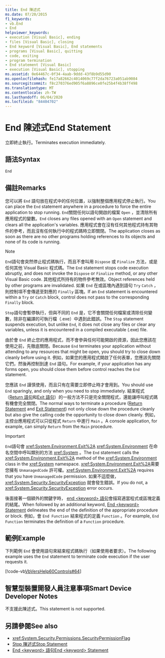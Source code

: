 ```yaml
---
title: End 陳述式
ms.date: 07/20/2015
f1_keywords:
- vb.End
- End
helpviewer_keywords:
- execution [Visual Basic], ending
- files [Visual Basic], closing
- End keyword [Visual Basic], End statements
- programs [Visual Basic], quitting
- code, exiting
- program termination
- End statement [Visual Basic]
- execution [Visual Basic], stopping
ms.assetid: 0e64467c-0f34-4aab-9ddd-43f8b9d55d90
ms.openlocfilehash: fe17a82662c4014069c77f2da76723a051ab9084
ms.sourcegitcommit: f8c270376ed905f6a8896ce0fe25b4f4b38ff498
ms.translationtype: MT
ms.contentlocale: zh-TW
ms.lasthandoff: 06/04/2020
ms.locfileid: "84404702"
---
```

# <a name="end-statement"></a><span data-ttu-id="07a30-102">End 陳述式</span><span class="sxs-lookup"><span data-stu-id="07a30-102">End Statement</span></span>
<span data-ttu-id="07a30-103">立即終止執行。</span><span class="sxs-lookup"><span data-stu-id="07a30-103">Terminates execution immediately.</span></span>  
  
## <a name="syntax"></a><span data-ttu-id="07a30-104">語法</span><span class="sxs-lookup"><span data-stu-id="07a30-104">Syntax</span></span>  
  
```vb  
End  
```  
  
## <a name="remarks"></a><span data-ttu-id="07a30-105">備註</span><span class="sxs-lookup"><span data-stu-id="07a30-105">Remarks</span></span>  
 <span data-ttu-id="07a30-106">您可以將 `End` 語句放在程式中的任何位置，以強制整個應用程式停止執行。</span><span class="sxs-lookup"><span data-stu-id="07a30-106">You can place the `End` statement anywhere in a procedure to force the entire application to stop running.</span></span> <span data-ttu-id="07a30-107">`End`關閉任何以語句開啟的檔案 `Open` ，並清除所有應用程式的變數。</span><span class="sxs-lookup"><span data-stu-id="07a30-107">`End` closes any files opened with an `Open` statement and clears all the application's variables.</span></span> <span data-ttu-id="07a30-108">應用程式會在沒有任何其他程式持有其物件的參考，而且沒有任何執行中的程式碼時立即關閉。</span><span class="sxs-lookup"><span data-stu-id="07a30-108">The application closes as soon as there are no other programs holding references to its objects and none of its code is running.</span></span>  
  
> [!NOTE]
> <span data-ttu-id="07a30-109">`End`語句會突然停止程式碼執行，而且不會叫用 `Dispose` 或 `Finalize` 方法，或是任何其他 Visual Basic 程式碼。</span><span class="sxs-lookup"><span data-stu-id="07a30-109">The `End` statement stops code execution abruptly, and does not invoke the `Dispose` or `Finalize` method, or any other Visual Basic code.</span></span> <span data-ttu-id="07a30-110">其他程式所持有的物件參考無效。</span><span class="sxs-lookup"><span data-stu-id="07a30-110">Object references held by other programs are invalidated.</span></span> <span data-ttu-id="07a30-111">如果 `End` 在或區塊內遇到語句 `Try` `Catch` ，則控制項不會傳遞至對應的 `Finally` 區塊。</span><span class="sxs-lookup"><span data-stu-id="07a30-111">If an `End` statement is encountered within a `Try` or `Catch` block, control does not pass to the corresponding `Finally` block.</span></span>  
  
 <span data-ttu-id="07a30-112">`Stop`語句會暫停執行，但與不同的 `End` 是，它不會關閉任何檔案或清除任何變數，除非在編譯的可執行檔（.exe）中遇到此錯誤。</span><span class="sxs-lookup"><span data-stu-id="07a30-112">The `Stop` statement suspends execution, but unlike `End`, it does not close any files or clear any variables, unless it is encountered in a compiled executable (.exe) file.</span></span>  
  
 <span data-ttu-id="07a30-113">由於會 `End` 終止您的應用程式，而不會參與任何可能開啟的資源，因此您應該在使用之前，先徹底關閉。</span><span class="sxs-lookup"><span data-stu-id="07a30-113">Because `End` terminates your application without attending to any resources that might be open, you should try to close down cleanly before using it.</span></span> <span data-ttu-id="07a30-114">例如，如果您的應用程式開啟了任何表單，您應該先關閉它們，然後再控制到達 `End` 語句。</span><span class="sxs-lookup"><span data-stu-id="07a30-114">For example, if your application has any forms open, you should close them before control reaches the `End` statement.</span></span>  
  
 <span data-ttu-id="07a30-115">您應該 `End` 謹慎使用，而且只有在需要立即停止時才會用到。</span><span class="sxs-lookup"><span data-stu-id="07a30-115">You should use `End` sparingly, and only when you need to stop immediately.</span></span> <span data-ttu-id="07a30-116">結束程式（[Return 語句](return-statement.md)和[Exit 語句](exit-statement.md)）的一般方法不只是完全關閉程式，還能讓呼叫程式碼有機會完全關閉。</span><span class="sxs-lookup"><span data-stu-id="07a30-116">The normal ways to terminate a procedure ([Return Statement](return-statement.md) and [Exit Statement](exit-statement.md)) not only close down the procedure cleanly but also give the calling code the opportunity to close down cleanly.</span></span> <span data-ttu-id="07a30-117">例如，主控台應用程式可以只從程式 `Return` 中進行 `Main` 。</span><span class="sxs-lookup"><span data-stu-id="07a30-117">A console application, for example, can simply `Return` from the `Main` procedure.</span></span>  
  
> [!IMPORTANT]
> <span data-ttu-id="07a30-118">`End`語句會 <xref:System.Environment.Exit%2A> <xref:System.Environment> 在命名空間中呼叫類別的方法 <xref:System> 。</span><span class="sxs-lookup"><span data-stu-id="07a30-118">The `End` statement calls the <xref:System.Environment.Exit%2A> method of the <xref:System.Environment> class in the <xref:System> namespace.</span></span> <span data-ttu-id="07a30-119"><xref:System.Environment.Exit%2A>需要您擁有 `UnmanagedCode` 許可權。</span><span class="sxs-lookup"><span data-stu-id="07a30-119"><xref:System.Environment.Exit%2A> requires that you have `UnmanagedCode` permission.</span></span> <span data-ttu-id="07a30-120">如果不這麼做， <xref:System.Security.SecurityException> 就會發生錯誤。</span><span class="sxs-lookup"><span data-stu-id="07a30-120">If you do not, a <xref:System.Security.SecurityException> error occurs.</span></span>  
  
 <span data-ttu-id="07a30-121">後面接著一個額外的關鍵字時， [end \<keyword> 語句](end-keyword-statement.md)會描寫適當程式或區塊定義的結尾。</span><span class="sxs-lookup"><span data-stu-id="07a30-121">When followed by an additional keyword, [End \<keyword> Statement](end-keyword-statement.md) delineates the end of the definition of the appropriate procedure or block.</span></span> <span data-ttu-id="07a30-122">例如，會 `End Function` 結束程式的定義 `Function` 。</span><span class="sxs-lookup"><span data-stu-id="07a30-122">For example, `End Function` terminates the definition of a `Function` procedure.</span></span>  
  
## <a name="example"></a><span data-ttu-id="07a30-123">範例</span><span class="sxs-lookup"><span data-stu-id="07a30-123">Example</span></span>  
 <span data-ttu-id="07a30-124">下列範例 `End` 會使用語句來結束程式碼執行（如果使用者要求）。</span><span class="sxs-lookup"><span data-stu-id="07a30-124">The following example uses the `End` statement to terminate code execution if the user requests it.</span></span>  
  
 [!code-vb[VbVersHelp60Controls#64](~/samples/snippets/visualbasic/VS_Snippets_VBCSharp/VbVersHelp60Controls/VB/Form1.vb#64)]  
  
## <a name="smart-device-developer-notes"></a><span data-ttu-id="07a30-125">智慧型裝置開發人員注意事項</span><span class="sxs-lookup"><span data-stu-id="07a30-125">Smart Device Developer Notes</span></span>  
 <span data-ttu-id="07a30-126">不支援此陳述式。</span><span class="sxs-lookup"><span data-stu-id="07a30-126">This statement is not supported.</span></span>  
  
## <a name="see-also"></a><span data-ttu-id="07a30-127">另請參閱</span><span class="sxs-lookup"><span data-stu-id="07a30-127">See also</span></span>

- <xref:System.Security.Permissions.SecurityPermissionFlag>
- [<span data-ttu-id="07a30-128">Stop 陳述式</span><span class="sxs-lookup"><span data-stu-id="07a30-128">Stop Statement</span></span>](stop-statement.md)
- [<span data-ttu-id="07a30-129">End \<keyword> 語句</span><span class="sxs-lookup"><span data-stu-id="07a30-129">End \<keyword> Statement</span></span>](end-keyword-statement.md)
